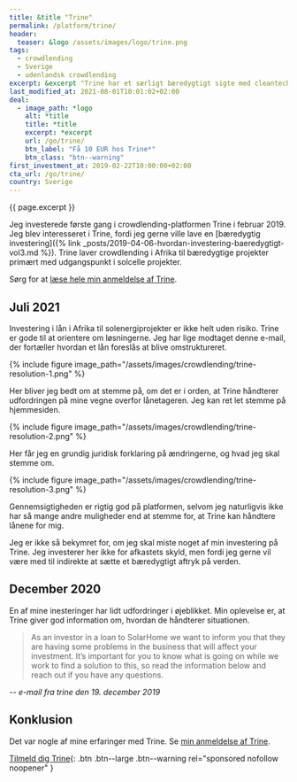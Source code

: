 ```yaml
---
title: &title "Trine"
permalink: /platform/trine/
header:
  teaser: &logo /assets/images/logo/trine.png
tags:
  - crowdlending
  - Sverige
  - udenlandsk crowdlending
excerpt: &excerpt "Trine har et særligt bæredygtigt sigte med cleantech / clean energy og investerer i Afrika."
last_modified_at: 2021-08-01T10:01:02+02:00
deal:
  - image_path: *logo
    alt: *title
    title: *title
    excerpt: *excerpt
    url: /go/trine/
    btn_label: "Få 10 EUR hos Trine*"
    btn_class: "btn--warning"
first_investment_at: 2019-02-22T10:00:00+02:00
cta_url: /go/trine/
country: Sverige
---
```


{{ page.excerpt }}

Jeg investerede første gang i crowdlending-platformen Trine i februar 2019. Jeg blev interesseret i Trine, fordi jeg gerne ville lave en [bæredygtig investering]({% link _posts/2019-04-06-hvordan-investering-baeredygtigt-vol3.md %}). Trine laver crowdlending i Afrika til bæredygtige projekter primært med udgangspunkt i solcelle projekter.

Sørg for at [læse hele min anmeldelse af Trine](/trine-anmeldelse/).

## Juli 2021

Investering i lån i Afrika til solenergiprojekter er ikke helt uden risiko. Trine er gode til at orientere om løsningerne. Jeg har lige modtaget denne e-mail, der fortæller hvordan et lån foreslås at blive omstruktureret.

{% include figure image_path="/assets/images/crowdlending/trine-resolution-1.png" %}

Her bliver jeg bedt om at stemme på, om det er i orden, at Trine håndterer udfordringen på mine vegne overfor lånetageren. Jeg kan ret let stemme på hjemmesiden.

{% include figure image_path="/assets/images/crowdlending/trine-resolution-2.png" %}

Her får jeg en grundig juridisk forklaring på ændringerne, og hvad jeg skal stemme om.

{% include figure image_path="/assets/images/crowdlending/trine-resolution-3.png" %}

Gennemsigtigheden er rigtig god på platformen, selvom jeg naturligvis ikke har så mange andre muligheder end at stemme for, at Trine kan håndtere lånene for mig.

Jeg er ikke så bekymret for, om jeg skal miste noget af min investering på Trine. Jeg investerer her ikke for afkastets skyld, men fordi jeg gerne vil være med til indirekte at sætte et bæredygtigt aftryk på verden.

## December 2020

En af mine inesteringer har lidt udfordringer i øjeblikket. Min oplevelse er, at Trine giver god information om, hvordan de håndterer situationen.

> As an investor in a loan to SolarHome we want to inform you that they are having some problems in the business that will affect your investment. It’s important for you to know what is going on while we work to find a solution to this, so read the information below and reach out if you have any questions.

<cite>-- e-mail fra trine den 19. december 2019</cite>

## Konklusion

Det var nogle af mine erfaringer med Trine. Se [min anmeldelse af Trine](/trine-anmeldelse/).

[Tilmeld dig Trine](/go/trine/){: .btn .btn--large .btn--warning rel="sponsored nofollow noopener" }
